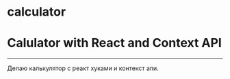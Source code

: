 # calculator
<h1> Calulator with React and Context API</h1>
<hr>
<div>
  <p>Делаю калькулятор с реакт хуками и контекст апи.</p>
</div>
